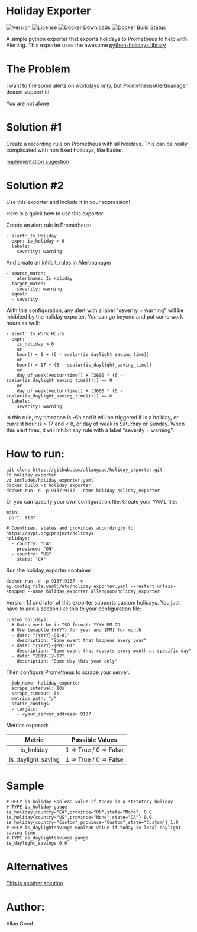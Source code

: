 # Holiday Exporter
![Version](https://img.shields.io/github/v/tag/allangood/holiday_exporter?label=version&sort=semver&style=flat-square)
![License](https://img.shields.io/github/license/allangood/holiday_exporter?style=flat-square)
![Docker Downloads](https://img.shields.io/docker/pulls/allangood/holiday_exporter?logo=docker&style=flat-square)
![Docker Build Status](https://img.shields.io/docker/cloud/build/allangood/holiday_exporter?logo=docker&style=flat-square)

A simple python exporter that exports holidays to Prometheus to help with Alerting.
This exporter uses the awesome [python-holidays library](https://pypi.org/project/holidays/)

# The Problem
I want to fire some alerts on workdays only, but Prometheus/Alertmanager doesnt support it!

[You are not alone](https://github.com/prometheus/alertmanager/issues/876)

# Solution #1
Create a recording rule on Prometheus with all holidays.
This can be really complicated with non fixed holidays, like Easter.

[Implementation sugestion](https://gist.github.com/roidelapluie/8c67e9c8fb18b310a4a90cb92a23056b)

# Solution #2
Use this exporter and include it in your expression!

Here is a quick how to use this exporter:

Create an alert rule in Prometheus:
```
- alert: Is_Holiday
  expr: is_holiday > 0
  labels:
    severity: warning
```

And create an inhibit_rules in Alertmanager:
```
- source_match:
    alertname: Is_Holiday
  target_match:
    severity: warning
  equal:
  - severity
```

With this configuration, any alert with a label "severity = warning" will be inhibited by the holiday exporter.
You can go beyond and put some work hours as well:
```
- alert: Is_Work_Hours
  expr:
    is_holiday > 0
    or
    hour() < 8 + (6 - scalar(is_daylight_saving_time))
    or
    hour() > 17 + (6 - scalar(is_daylight_saving_time))
    or
    day_of_week(vector(time() + (3600 * (6 - scalar(is_daylight_saving_time))))) == 0
    or
    day_of_week(vector(time() + (3600 * (6 - scalar(is_daylight_saving_time))))) == 6
  labels:
    severity: warning
```
In this rule, my timezone is -6h and it will be triggered if is a holiday, or current hour is > 17 and < 8, or day of week is Saturday or Sunday.
When this alert fires, it will inhibit any rule with a label "severity = warning".

# How to run:
```
git clone https://github.com/allangood/holiday_exporter.git
cd holiday_exporter
vi includes/holiday_exporter.yaml
docker build -t holiday_exporter .
docker run -d -p 9137:9137 --name holiday holiday_exporter
```
Or you can specify your own configuration file:
Create your YAML file:
```
main:
 port: 9137

# Countries, states and provinces accordingly to https://pypi.org/project/holidays
holidays:
  - country: "CA"
    province: "ON"
  - country: "US"
    state: "CA"
```
Run the holiday_exporter container:
```
docker run -d -p 9137:9137 -v my_config_file.yaml:/etc/holiday_exporter.yaml --restart unless-stopped --name holiday_exporter allangood/holiday_exporter
```

Version 1.1 and later of this exporter supports custom holidays.
You just have to add a section like this to your configuration file:
```
custom_holidays:
  # Dates must be in ISO format: YYYY-MM-DD
  # Use temaplte {YYYY} for year and {MM} for month
  - date: "{YYYY}-01-01"
    description: "Some event that happens every year"
  - date: "{YYYY}-{MM}-01"
    description: "Some event that repeats every month at specific day"
  - date: "2019-12-17"
    description: "Some day this year only"
```

Then configure Prometheus to scrape your server:
```
- job_name: holiday_exporter
  scrape_interval: 10s
  scrape_timeout: 5s
  metrics_path: "/"
  static_configs:
  - targets:
    - <your_server_address>:9137
```

Metrics exposed:

|       Metric       |        Possible Values       |
|:------------------:|:----------------------------:|
|     is_holiday     | 1 =&gt; True / 0 =&gt; False |
| is_daylight_saving | 1 =&gt; True / 0 =&gt; False |

# Sample
```
# HELP is_holiday Boolean value if today is a statutory holiday
# TYPE is_holiday gauge
is_holiday{country="CA",province="ON",state="None"} 0.0
is_holiday{country="US",province="None",state="CA"} 0.0
is_holiday{country="Custom",province="Custom",state="Custom"} 1.0
# HELP is_daylightsavings Boolean value if today is local daylight saving time
# TYPE is_daylightsavings gauge
is_daylight_savings 0.0
```

# Alternatives
[This is another solution](https://github.com/OneMainF/time-range-exporter)

# Author:
 Allan Good
